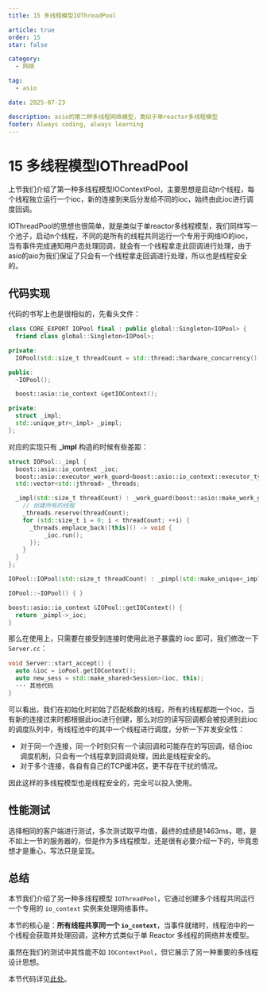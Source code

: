 ```yaml
---
title: 15 多线程模型IOThreadPool

article: true
order: 15
star: false

category:
  - 网络

tag:
  - asio

date: 2025-07-23

description: asio的第二种多线程网络模型，类似于单reactor多线程模型
footer: Always coding, always learning
---
```


<!-- more -->

# 15 多线程模型IOThreadPool

上节我们介绍了第一种多线程模型IOContextPool，主要思想是启动n个线程，每个线程独立运行一个ioc，新的连接到来后分发给不同的ioc，始终由此ioc进行调度回调。

IOThreadPool的思想也很简单，就是类似于单reactor多线程模型，我们同样写一个池子，启动n个线程，不同的是所有的线程共同运行一个专用于网络IO的ioc，当有事件完成通知用户态处理回调，就会有一个线程拿走此回调进行处理，由于asio的aio为我们保证了只会有一个线程拿走回调进行处理，所以也是线程安全的。

## 代码实现

代码的书写上也是很相似的，先看头文件：

```cpp
class CORE_EXPORT IOPool final : public global::Singleton<IOPool> {
  friend class global::Singleton<IOPool>;

private:
  IOPool(std::size_t threadCount = std::thread::hardware_concurrency());

public:
  ~IOPool();

  boost::asio::io_context &getIOContext();

private:
  struct _impl;
  std::unique_ptr<_impl> _pimpl;
};
```

对应的实现只有 **_impl** 构造的时候有些差距：

```cpp
struct IOPool::_impl {
  boost::asio::io_context _ioc;
  boost::asio::executor_work_guard<boost::asio::io_context::executor_type> _work_guard;
  std::vector<std::jthread> _threads;

  _impl(std::size_t threadCount) : _work_guard(boost::asio::make_work_guard(_ioc)) {
    // 创建所有的线程
    _threads.reserve(threadCount);
    for (std::size_t i = 0; i < threadCount; ++i) {
      _threads.emplace_back([this]() -> void {
          _ioc.run();
      });
    }
  }
};

IOPool::IOPool(std::size_t threadCount) : _pimpl(std::make_unique<_impl>(threadCount)) { }

IOPool::~IOPool() { }

boost::asio::io_context &IOPool::getIOContext() {
  return _pimpl->_ioc;
}
```

那么在使用上，只需要在接受到连接时使用此池子暴露的 ioc 即可，我们修改一下`Server.cc`：

```cpp
void Server::start_accept() {
  auto &ioc = ioPool.getIOContext();
  auto new_sess = std::make_shared<Session>(ioc, this);
  ··· 其他代码
}
```

可以看出，我们在初始化时初始了匹配核数的线程，所有的线程都跑一个ioc，当有新的连接过来时都根据此ioc进行创建，那么对应的读写回调都会被投递到此ioc的调度队列中，有线程池中的其中一个线程进行调度，分析一下并发安全性：

* 对于同一个连接，同一个时刻只有一个读回调和可能存在的写回调，结合ioc调度机制，只会有一个线程拿到回调处理，因此是线程安全的。
* 对于多个连接，各自有自己的TCP缓冲区，更不存在干扰的情况。

因此这样的多线程模型也是线程安全的，完全可以投入使用。

## 性能测试

选择相同的客户端进行测试，多次测试取平均值，最终的成绩是1463ms，嗯，是不如上一节的服务器的，但是作为多线程模型，还是很有必要介绍一下的，毕竟思想才是重心，写法只是呈现。

## 总结

本节我们介绍了另一种多线程模型 `IOThreadPool`，它通过创建多个线程共同运行一个专用的 `io_context` 实例来处理网络事件。

本节的核心是：**所有线程共享同一个 `io_context`**，当事件就绪时，线程池中的一个线程会获取并处理回调，这种方式类似于单 Reactor 多线程的网络并发模型。

虽然在我们的测试中其性能不如 `IOContextPool`，但它展示了另一种重要的多线程设计思想。

本节代码详见[此处](https://github.com/KBchulan/ClBlogs-Src/blob/main/blogs-main/asio/15-iothread_pool/src/main.cc)。

